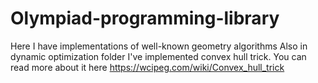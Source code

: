 # Olympiad-programming-library
Here I have implementations of well-known geometry algorithms
Also in dynamic optimization folder I've implemented convex hull trick. You can read more about it here https://wcipeg.com/wiki/Convex_hull_trick
